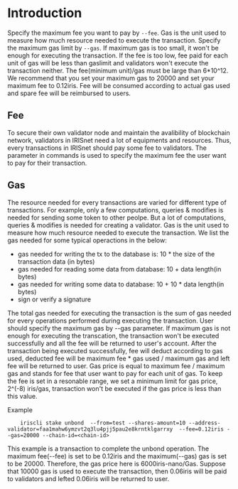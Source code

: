 # Introduction

Specify the maximum fee you want to pay by `--fee`. Gas is the unit used to measure how much resource needed to execute the transaction. 
Specify the maximum gas limit by `--gas`. 
If maximum gas is too small, it won't be enough for executing the transaction. 
If the fee is too low, fee paid for each unit of gas will be less than gaslimit and 
validators won't execute the transaction neither. 
The fee(minimum unit)/gas must be large than 6*10^12. 
We recommend that you set your maximum gas to 20000 and set your maximum fee to 0.12iris. 
Fee will be consumed according to actual gas used and spare fee will be reimbursed to users.

## Fee

To secure their own validator node and maintain the avalibility of blockchain network, 
validators in IRISnet need a lot of equipments and resources. 
Thus, every transactions in IRISnet should pay some fee to validators. 
The parameter in commands is used to specify the maximum fee the user want to pay for their transaction.

## Gas

The resource needed for every transactions are varied for different type of transactions. For example, only a few computations, queries & modifies is needed for sending some token to other peolpe. But a lot of computations, queries & modifies is needed for creating a validator.  Gas is the unit used to measure how much resource needed to execute the transaction. We list the gas needed for some typical operactions in the below:

- gas needed  for writing the tx to the database is: 10 * the size of the transaction data (in bytes)
- gas needed for reading some data from database: 10 + data length(in bytes)
- gas needed for writing some data to database: 10 + 10 * data length(in bytes)
- sign or verify a signature

The total gas needed for executing the transaction is the sum of gas needed for every operations performed during executing the transaction. User should specify the maximum gas by --gas parameter. If maximum gas is not enough for executing the transcation, the transaction won't be executed successfully and all the fee will be returned to user's account. After the transaction being executed successfully, fee will deduct according to gas used, deducted fee will be  maximum fee * gas used / maximum gas and left fee will be returned to user. Gas price is equal to maximum fee / maximum gas and stands for fee that user want to pay for each unit of gas. To keep the fee is set in a resonable range, we set a minimum limit for gas price, 2^(-8) iris/gas, transaction won't be executed if the gas price is less than this value.

Example
```
    iriscli stake unbond  --from=test --shares-amount=10 --address-validator=faa1mahw6ymzvt2q3lu4pjj5pau2e8krntklgarrxy  --fee=0.12iris --gas=20000 --chain-id=<chain-id>
```
This example is a transaction to complete the unbond operation. The maximum fee(--fee) is set to be 0.12iris and the maximum(--gas) gas is set to be 20000. Therefore, the gas price here is 6000iris-nano/Gas. Suppose that 10000 gas is used to execute the transaction, then 0.06iris will be paid to validators and lefted 0.06iris will be returned to user.
